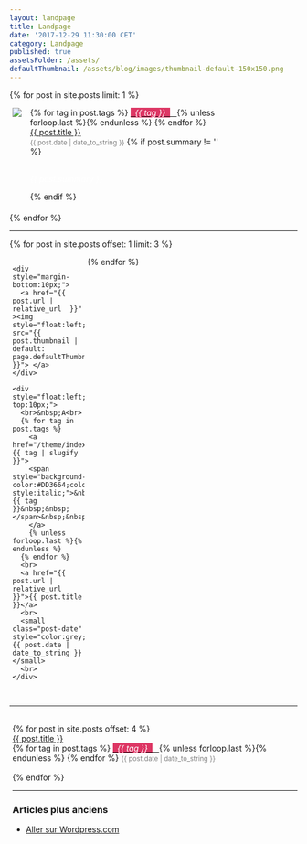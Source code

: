```yaml
---
layout: landpage
title: Landpage
date: '2017-12-29 11:30:00 CET'
category: Landpage
published: true
assetsFolder: /assets/
defaultThumbnail: /assets/blog/images/thumbnail-default-150x150.png
---
```


{% for post in site.posts limit: 1 %}

  <div style="margin-left:5px;margin-bottom:10px;float:left;">
    <a href="{{ post.url | relative_url  }}" ><img style="float:left;" src="{{ post.thumbnail | default: page.defaultThumbnail }}"> </a>
  </div>

  <div style="margin-left:15px;float:left;width:70%">
    {% for tag in post.tags %}
      <a href="/theme/index#{{ tag | slugify }}">
      <span style="background-color:#DD3664;color:white;font-style:italic;">&nbsp;&nbsp;{{ tag }}&nbsp;&nbsp;</span>&nbsp;&nbsp;
      </a>
      {% unless forloop.last %}{% endunless %}
    {% endfor %}
    <br>
    <a href="{{ post.url | relative_url  }}">{{ post.title }}</a>
    <br>
    <small class="post-date" style="color:grey;">{{ post.date | date_to_string }}</small>
    {% if post.summary != '' %}
      <br><br>
      <p style="color:white;font-style:italic;">
      {{ post.summary }}
      </p>
    {% endif %}
  </div>

  <div style="clear: both;margin-bottom:20px;">
  </div>
{% endfor %}

<hr>

{% for post in site.posts offset: 1 limit: 3 %}

<div style="width:25%;margin-left:5px;margin-right:5px;margin-bottom:15px;float:left;">

    <div style="margin-bottom:10px;">
      <a href="{{ post.url | relative_url  }}" ><img style="float:left;" src="{{ post.thumbnail | default: page.defaultThumbnail }}"> </a>
    </div>

    <div style="float:left;padding-top:10px;">
      <br>&nbsp;A<br>
      {% for tag in post.tags %}
        <a href="/theme/index#{{ tag | slugify }}">
        <span style="background-color:#DD3664;color:white;font-style:italic;">&nbsp;&nbsp;{{ tag }}&nbsp;&nbsp;</span>&nbsp;&nbsp;
        </a>
        {% unless forloop.last %}{% endunless %}
      {% endfor %}
      <br>
      <a href="{{ post.url | relative_url  }}">{{ post.title }}</a>
      <br>
      <small class="post-date" style="color:grey;">{{ post.date | date_to_string }}</small>
      <br>
    </div>

</div>

{% endfor %}

<div style="clear: both;">
</div>

<hr>

<div style="margin-left:5px;margin-bottom:20px;">
<br>
{% for post in site.posts offset: 4 %}
  <div>
    <a href="{{ post.url | relative_url  }}">{{ post.title }}</a>
    <br>
    {% for tag in post.tags %}
      <a href="/theme/index#{{ tag | slugify }}">
      <span style="background-color:#DD3664;color:white;font-style:italic;">&nbsp;&nbsp;{{ tag }}&nbsp;&nbsp;</span>&nbsp;&nbsp;
      </a>
      {% unless forloop.last %}{% endunless %}
    {% endfor %}
    <small class="post-date" style="color:grey;">{{ post.date | date_to_string }}</small>
  </div>
  <br>
{% endfor %}
<hr>
</div>

<div style="margin-left:5px;margin-bottom:20px;">
  <h3>Articles plus anciens</h3>
  <ul>
    <li>
      <a href="https://cfalguiere.wordpress.com/"> Aller sur Wordpress.com</a>
    </li>
  </ul>
</div>

